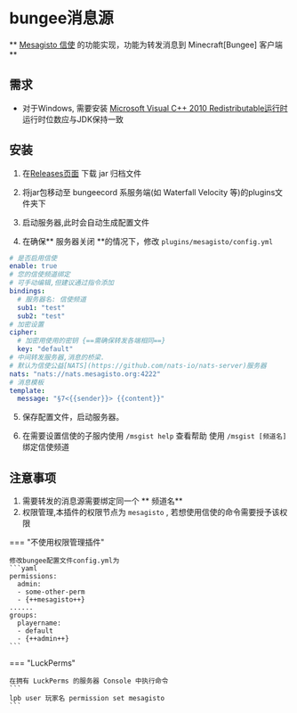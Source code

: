 
# bungee消息源

** [Mesagisto 信使](https://github.com/MeowCat-Studio/mesagisto) 的功能实现，功能为转发消息到 Minecraft[Bungee] 客户端 **


## 需求

- 对于Windows, 需要安装 [Microsoft Visual C++ 2010 Redistributable运行时](https://www.microsoft.com/en-us/download/details.aspx?id=26999) 运行时位数应与JDK保持一致

## 安装

1. 在[Releases页面](https://github.com/MeowCat-Studio/bungee-message-source/releases) 下载 jar 归档文件

2. 将jar包移动至 bungeecord 系服务端(如 Waterfall Velocity 等)的plugins文件夹下

3. 启动服务器,此时会自动生成配置文件

4. 在确保** 服务器关闭 **的情况下，修改 `plugins/mesagisto/config.yml`

```yaml
# 是否启用信使
enable: true
# 您的信使频道绑定
# 可手动编辑,但建议通过指令添加
bindings:
  # 服务器名: 信使频道
  sub1: "test"
  sub2: "test"
# 加密设置
cipher:
  # 加密用使用的密钥 {==需确保转发各端相同==}
  key: "default"
# 中间转发服务器,消息的桥梁.
# 默认为信使公益[NATS](https://github.com/nats-io/nats-server)服务器
nats: "nats://nats.mesagisto.org:4222"
# 消息模板
template:
  message: "§7<{{sender}}> {{content}}"
```
5. 保存配置文件，启动服务器。

6. 在需要设置信使的子服内使用 `/msgist help` 查看帮助 使用 `/msgist [频道名]` 绑定信使频道


## 注意事项

1. 需要转发的消息源需要绑定同一个 ** 频道名**
2. 权限管理,本插件的权限节点为 `mesagisto` , 若想使用信使的命令需要授予该权限

=== "不使用权限管理插件"

    修改bungee配置文件config.yml为
    ```yaml
    permissions:
      admin:
      - some-other-perm
      - {++mesagisto++}
    ......
    groups:
      playername:
      - default
      - {++admin++}
    ```
=== "LuckPerms"

    在拥有 LuckPerms 的服务器 Console 中执行命令
    ```
    lpb user 玩家名 permission set mesagisto
    ```
